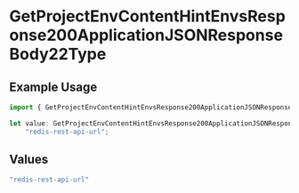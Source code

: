 # GetProjectEnvContentHintEnvsResponse200ApplicationJSONResponseBody22Type

## Example Usage

```typescript
import { GetProjectEnvContentHintEnvsResponse200ApplicationJSONResponseBody22Type } from "@vercel/sdk/models/operations";

let value: GetProjectEnvContentHintEnvsResponse200ApplicationJSONResponseBody22Type =
    "redis-rest-api-url";
```

## Values

```typescript
"redis-rest-api-url"
```